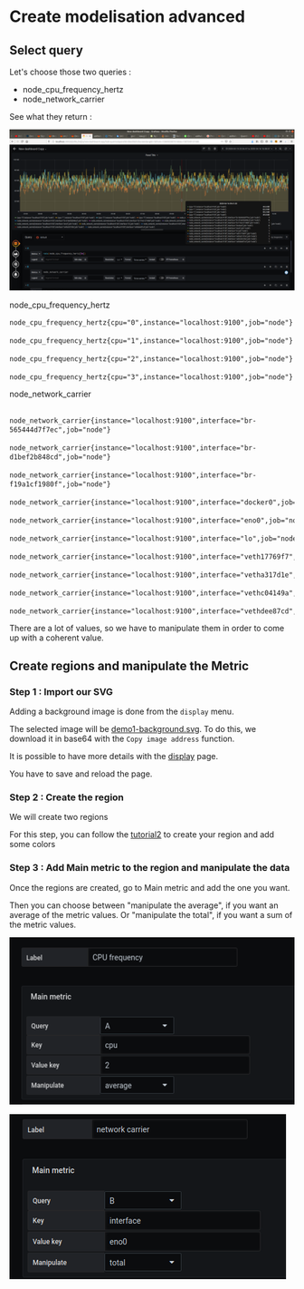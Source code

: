  
# Create modelisation advanced

## Select query

Let's choose those two queries :
- node_cpu_frequency_hertz
- node_network_carrier

See what they return :

![values](../../screenshots/demo/tutorial5/values.png)

node_cpu_frequency_hertz


```
node_cpu_frequency_hertz{cpu="0",instance="localhost:9100",job="node"}

node_cpu_frequency_hertz{cpu="1",instance="localhost:9100",job="node"}

node_cpu_frequency_hertz{cpu="2",instance="localhost:9100",job="node"}

node_cpu_frequency_hertz{cpu="3",instance="localhost:9100",job="node"}

```

node_network_carrier

```

node_network_carrier{instance="localhost:9100",interface="br-565444d7f7ec",job="node"}

node_network_carrier{instance="localhost:9100",interface="br-d1bef2b848cd",job="node"}

node_network_carrier{instance="localhost:9100",interface="br-f19a1cf1980f",job="node"}

node_network_carrier{instance="localhost:9100",interface="docker0",job="node"}

node_network_carrier{instance="localhost:9100",interface="eno0",job="node"}

node_network_carrier{instance="localhost:9100",interface="lo",job="node"}

node_network_carrier{instance="localhost:9100",interface="veth17769f7",job="node"}

node_network_carrier{instance="localhost:9100",interface="vetha317d1e",job="node"}

node_network_carrier{instance="localhost:9100",interface="vethc04149a",job="node"}

node_network_carrier{instance="localhost:9100",interface="vethdee87cd",job="node"}

```
There are a lot of values, so we have to manipulate them in order to come up with a coherent value.

## Create regions and manipulate the Metric

### Step 1 : Import our SVG

Adding a background image is done from the `display` menu.

The selected image will be [demo1-background.svg](../../resource/demo1-background.svg). To do this, we download it in base64 with the `Copy image address` function.

It is possible to have more details with the [display](../editor/display.md) page.

You have to save and reload the page.

### Step 2 : Create the region

We will create two regions

For this step, you can follow the [tutorial2](tutorial2.md) to create your region and add some colors

### Step 3 : Add Main metric to the region and manipulate the data

Once the regions are created, go to Main metric and add the one you want.

Then you can choose between "manipulate the average", if you want an average of the metric values. Or "manipulate the total", if you want a sum of the metric values.

![average](../../screenshots/demo/tutorial5/average.png)


![total](../../screenshots/demo/tutorial5/total.png)






















